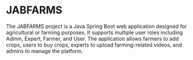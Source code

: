 # JABFARMS
The JABFARMS project is a Java Spring Boot web application designed for agricultural or farming purposes. It supports multiple user roles including Admin, Expert, Farmer, and User. The application allows farmers to add crops, users to buy crops, experts to upload farming-related videos, and admins to manage the platform.
